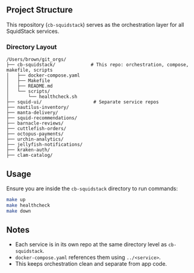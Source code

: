 

## Project Structure

This repository (`cb-squidstack`) serves as the orchestration layer for all SquidStack services.

### Directory Layout
```
/Users/brown/git_orgs/
├── cb-squidstack/             # This repo: orchestration, compose, makefile, scripts
│   ├── docker-compose.yaml
│   ├── Makefile
│   ├── README.md
│   └── scripts/
│       └── healthcheck.sh
├── squid-ui/                   # Separate service repos
├── nautilus-inventory/
├── manta-delivery/
├── squid-recommendations/
├── barnacle-reviews/
├── cuttlefish-orders/
├── octopus-payments/
├── urchin-analytics/
├── jellyfish-notifications/
├── kraken-auth/
├── clam-catalog/
```

## Usage

Ensure you are inside the `cb-squidstack` directory to run commands:

```bash
make up
make healthcheck
make down
```

## Notes

- Each service is in its own repo at the same directory level as `cb-squidstack`.
- `docker-compose.yaml` references them using `../<service>`.
- This keeps orchestration clean and separate from app code.
